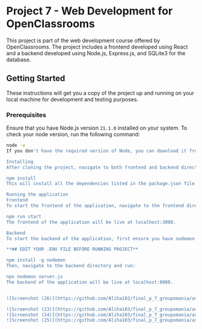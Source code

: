# Project 7 - Web Development for OpenClassrooms

This project is part of the web development course offered by OpenClassrooms. The project includes a frontend developed using React and a backend developed using Node.js, Express.js, and SQLite3 for the database.

## Getting Started

These instructions will get you a copy of the project up and running on your local machine for development and testing purposes.

### Prerequisites

Ensure that you have Node.js version `21.1.0` installed on your system. To check your node version, run the following command:

```bash
node -v
If you don't have the required version of Node, you can download it from the official Node.js website.

Installing
After cloning the project, navigate to both frontend and backend directories separately and install the necessary dependencies using:

npm install
This will install all the dependencies listed in the package.json file.

Running the application
Frontend
To start the frontend of the application, navigate to the frontend directory and run:

npm run start
The frontend of the application will be live at localhost:3000.

Backend
To start the backend of the application, first ensure you have nodemon installed globally. If not, you can install it using:

**## EDIT YOUR .ENV FILE BEFORE RUNNING PROJECT**

npm install -g nodemon
Then, navigate to the backend directory and run:

npx nodemon server.js
The backend of the application will be live at localhost:8000.


![Screenshot (26)](https://github.com/Aliha103/final_p_7_groupomania/assets/78868770/32fc14c0-ce87-44f9-9e48-8fc19d785fe5)

![Screenshot (23)](https://github.com/Aliha103/final_p_7_groupomania/assets/78868770/3fe650aa-da8f-4d3e-be6e-a3690faaeae1)
![Screenshot (24)](https://github.com/Aliha103/final_p_7_groupomania/assets/78868770/d854c6dc-b6d5-4006-aad8-d5af4eefffba)
![Screenshot (25)](https://github.com/Aliha103/final_p_7_groupomania/assets/78868770/84d67515-093b-45a2-a1c9-c003a7ace55b)


